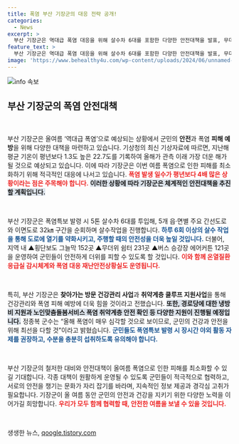 ```yaml
---
title: 폭염 부산 기장군의 대응 전략 공개! 
categories:
  - News
excerpt: >
  부산 기장군은 역대급 폭염 대응을 위해 살수차 6대를 포함한 다양한 안전대책을 발표, 무더위 쉼터와 그늘막을 운영하며 군민의 건강을 보호할 예정이다. 폭염 속 건강 관리, 군민의 적극적인 참여가 필요하다!
feature_text: >
  부산 기장군은 역대급 폭염 대응을 위해 살수차 6대를 포함한 다양한 안전대책을 발표, 무더위 쉼터와 그늘막을 운영하며 군민의 건강을 보호할 예정이다. 폭염 속 건강 관리, 군민의 적극적인 참여가 필요하다!
image: 'https://www.behealthy4u.com/wp-content/uploads/2024/06/unnamed-file.png'
---
```


<p><img src="https://www.behealthy4u.com/wp-content/uploads/2024/06/unnamed-file.png" alt="info 속보" /></p>

<h2 data-ke-size="size26">부산 기장군의 폭염 안전대책</h2>

<p data-ke-size="size16">&nbsp;</p>

<p>부산 기장군은 올여름 ‘역대급 폭염’으로 예상되는 상황에서 군민의 <b>안전</b>과 폭염 <b>피해 예방</b>을 위해 다양한 대책을 마련하고 있습니다. 기상청의 최신 기상자료에 따르면, 지난해 평균 기온이 평년보다 1.3도 높은 22.7도를 기록하여 올해가 관측 이래 가장 더운 해가 될 것으로 예상되고 있습니다. 이에 따라 기장군은 이번 여름 폭염으로 인한 피해를 최소화하기 위해 적극적인 대응에 나서고 있습니다. <b><span style="color: #ee2323;">폭염 발생 일수가 평년보다 4배 많은 상황이라는 점은 주목해야 합니다.</span></b> <b><span style="background-color: #21538527;">이러한 상황에 따라 기장군은 체계적인 안전대책을 추진할 계획입니다.</span></b></p>

<p data-ke-size="size16">&nbsp;</p>

<p>부산 기장군은 폭염특보 발령 시 5톤 살수차 6대를 투입해, 5개 읍·면별 주요 간선도로와 이면도로 32㎞ 구간을 순회하며 살수작업을 진행합니다. <b><span style="color: #1a5490;">하루 6회 이상의 살수 작업을 통해 도로에 열기를 약화시키고, 주행할 때의 안전성을 더욱 높일 것입니다.</span></b> 더불어, 지역 내 ▲횡단보도 그늘막 152곳 ▲무더위 쉼터 231곳 ▲버스 승강장 에어커튼 121곳을 운영하여 군민들이 안전하게 더위를 피할 수 있도록 할 것입니다. <b><span style="color: #ee2323;">이와 함께 온열질환 응급실 감시체계와 폭염 대응 재난안전상황실도 운영됩니다.</span></b></p>

<p data-ke-size="size16">&nbsp;</p>

<p>특히, 부산 기장군은 <b>찾아가는 방문 건강관리 사업</b>과 <b>취약계층 쿨루프 지원사업</b>을 통해 건강관리와 폭염 피해 예방에 더욱 힘쓸 것이라고 전했습니다. <b><span style="background-color: #21538527;">또한, 경로당에 대한 냉방비 지원과 노인맞춤돌봄서비스 폭염 취약계층 안전 확인 등 다양한 지원이 진행될 예정입니다.</span></b> 정종복 군수는 “올해 폭염이 매우 심각할 것으로 보이므로, 군민의 건강과 안전을 위해 최선을 다할 것”이라고 밝혔습니다. <b><span style="color: #1a5490;">군민들도 폭염특보 발령 시 장시간 야외 활동 자제를 권장하고, 수분을 충분히 섭취하도록 유의해야 합니다.</span></b></p>

<p data-ke-size="size16">&nbsp;</p>

<p>부산 기장군의 철저한 대비와 안전대책이 올여름 폭염으로 인한 피해를 최소화할 수 있길 기대합니다. 각종 대책이 원활하게 운영될 수 있도록 군민들이 적극적으로 협력하고, 서로의 안전을 챙기는 문화가 자리 잡기를 바라며, 지속적인 정보 제공과 경각심 고취가 필요합니다. 기장군이 올 여름 동안 군민의 안전과 건강을 지키기 위한 다양한 노력을 이어가길 희망합니다. <b><span style="color: #ee2323;">우리가 모두 함께 협력할 때, 안전한 여름을 보낼 수 있을 것입니다.</span></b> </p>

<p data-ke-size="size16">&nbsp;</p>
생생한 뉴스, <a href="https://qoogle.tistory.com" rel="dofollow">qoogle.tistory.com</a>


